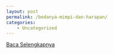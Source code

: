 ```yaml
---
layout: post
permalink: /bedanya-mimpi-dan-harapan/
categories:
    - Uncategorized
---
```


[Baca Selengkapnya](/07)